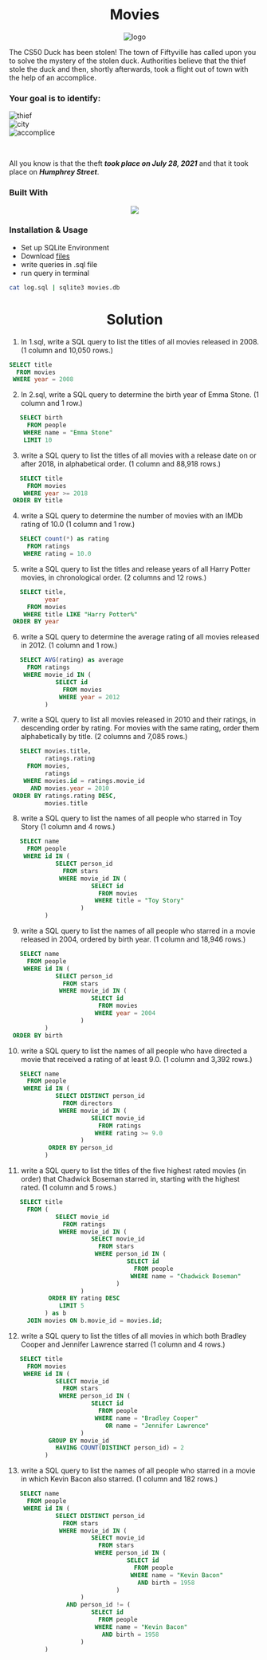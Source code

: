 <h1 align="center">Movies</h1>
<div align="center">
 <img src="https://github-production-user-asset-6210df.s3.amazonaws.com/79293287/286924597-7b39d1e2-0ada-4656-9a3d-4ff453fb805a.png" alt="logo">
 <br/>
 
</div>

The CS50 Duck has been stolen! The town of Fiftyville has called upon you to solve the mystery of the stolen duck. Authorities believe that the thief stole the duck and then, shortly afterwards, took a flight out of town with the help of an accomplice.

### Your goal is to identify:

![thief](https://img.shields.io/badge/-Who%20the%20thief%20is-006400 "image")<br/>
![city](https://img.shields.io/badge/-What%20city%20the%20thief%20escaped%20to-3e54a3 "image")<br/>
![accomplice](https://img.shields.io/badge/-Who%20the%20thief’s%20accomplice%20is-FF0000 "image")<br/>

<br/>

All you know is that the theft _**took place on July 28, 2021**_ and that it took place on _**Humphrey Street**_.

### Built With

<p align="center">
  <a href="https://skillicons.dev">
    <img src="https://skills.thijs.gg/icons?i=sqlite" />
  </a>
</p>

### Installation & Usage

- Set up SQLite Environment
- Download <a href="https://cdn.cs50.net/2022/fall/psets/7/movies.zip">files</a>
- write queries in .sql file
- run query in terminal

```sh
cat log.sql | sqlite3 movies.db
```

<h1 align="center">Solution</h1>

1. In 1.sql, write a SQL query to list the titles of all movies released in 2008. (1 column and 10,050 rows.)

```sql
SELECT title
  FROM movies
 WHERE year = 2008
```

2. In 2.sql, write a SQL query to determine the birth year of Emma Stone. (1 column and 1 row.)

```sql
   SELECT birth
     FROM people
    WHERE name = "Emma Stone"
    LIMIT 10
```

3. write a SQL query to list the titles of all movies with a release date on or after 2018, in alphabetical order. (1 column and 88,918 rows.)

```sql
   SELECT title
     FROM movies
    WHERE year >= 2018
 ORDER BY title
```

4. write a SQL query to determine the number of movies with an IMDb rating of 10.0 (1 column and 1 row.)

```sql
   SELECT count(*) as rating
     FROM ratings
    WHERE rating = 10.0
```

5. write a SQL query to list the titles and release years of all Harry Potter movies, in chronological order. (2 columns and 12 rows.)

```sql
   SELECT title,
          year
     FROM movies
    WHERE title LIKE "Harry Potter%"
 ORDER BY year
```

6. write a SQL query to determine the average rating of all movies released in 2012. (1 column and 1 row.)

```sql
   SELECT AVG(rating) as average
     FROM ratings
    WHERE movie_id IN (
             SELECT id
               FROM movies
              WHERE year = 2012
          )
```

7. write a SQL query to list all movies released in 2010 and their ratings, in descending order by rating. For movies with the same rating, order them alphabetically by title. (2 columns and 7,085 rows.)

```sql
   SELECT movies.title,
          ratings.rating
     FROM movies,
          ratings
    WHERE movies.id = ratings.movie_id
      AND movies.year = 2010
 ORDER BY ratings.rating DESC,
          movies.title
```

8. write a SQL query to list the names of all people who starred in Toy Story (1 column and 4 rows.)

```sql
   SELECT name
     FROM people
    WHERE id IN (
             SELECT person_id
               FROM stars
              WHERE movie_id IN (
                       SELECT id
                         FROM movies
                        WHERE title = "Toy Story"
                    )
          )
```

9. write a SQL query to list the names of all people who starred in a movie released in 2004, ordered by birth year. (1 column and 18,946 rows.)

```sql
   SELECT name
     FROM people
    WHERE id IN (
             SELECT person_id
               FROM stars
              WHERE movie_id IN (
                       SELECT id
                         FROM movies
                        WHERE year = 2004
                    )
          )
 ORDER BY birth
```

10. write a SQL query to list the names of all people who have directed a movie that received a rating of at least 9.0. (1 column and 3,392 rows.)

```sql
   SELECT name
     FROM people
    WHERE id IN (
             SELECT DISTINCT person_id
               FROM directors
              WHERE movie_id IN (
                       SELECT movie_id
                         FROM ratings
                        WHERE rating >= 9.0
                    )
           ORDER BY person_id
          )
```

11. write a SQL query to list the titles of the five highest rated movies (in order) that Chadwick Boseman starred in, starting with the highest rated. (1 column and 5 rows.)

```sql
   SELECT title
     FROM (
             SELECT movie_id
               FROM ratings
              WHERE movie_id IN (
                       SELECT movie_id
                         FROM stars
                        WHERE person_id IN (
                                 SELECT id
                                   FROM people
                                  WHERE name = "Chadwick Boseman"
                              )
                    )
           ORDER BY rating DESC
              LIMIT 5
          ) as b
     JOIN movies ON b.movie_id = movies.id;
```

12. write a SQL query to list the titles of all movies in which both Bradley Cooper and Jennifer Lawrence starred (1 column and 4 rows.)

```sql
   SELECT title
     FROM movies
    WHERE id IN (
             SELECT movie_id
               FROM stars
              WHERE person_id IN (
                       SELECT id
                         FROM people
                        WHERE name = "Bradley Cooper"
                           OR name = "Jennifer Lawrence"
                    )
           GROUP BY movie_id
             HAVING COUNT(DISTINCT person_id) = 2
          )
```

13. write a SQL query to list the names of all people who starred in a movie in which Kevin Bacon also starred. (1 column and 182 rows.)

```sql
   SELECT name
     FROM people
    WHERE id IN (
             SELECT DISTINCT person_id
               FROM stars
              WHERE movie_id IN (
                       SELECT movie_id
                         FROM stars
                        WHERE person_id IN (
                                 SELECT id
                                   FROM people
                                  WHERE name = "Kevin Bacon"
                                    AND birth = 1958
                              )
                    )
                AND person_id != (
                       SELECT id
                         FROM people
                        WHERE name = "Kevin Bacon"
                          AND birth = 1958
                    )
          )
```
